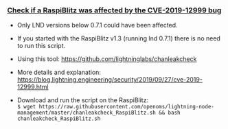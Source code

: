 ### [Check if a RaspiBlitz was affected by the CVE-2019-12999 bug](chanleakcheck_RaspiBlitz.sh)

* Only LND versions below 0.7.1 could have been affected.
* If you started with the RaspiBlitz v1.3 (running lnd 0.7.1) there is no need to run this script.
* Using this tool: https://github.com/lightninglabs/chanleakcheck
* More details and explanation:
https://blog.lightning.engineering/security/2019/09/27/cve-2019-12999.html

* Download and run the script on the RaspiBlitz:  
`$ wget https://raw.githubusercontent.com/openoms/lightning-node-management/master/chanleakcheck_RaspiBlitz.sh && bash chanleakcheck_RaspiBlitz.sh`